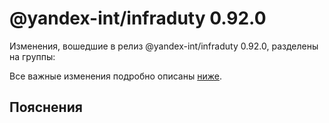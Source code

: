 # @yandex-int/infraduty 0.92.0

<!-- ЧЕЛОВЕЧЕСКОЕ ВСТУПЛЕНИЕ -->

Изменения, вошедшие в релиз @yandex-int/infraduty 0.92.0, разделены на группы:

Все важные изменения подробно описаны [ниже](#Пояснения).

## Пояснения

